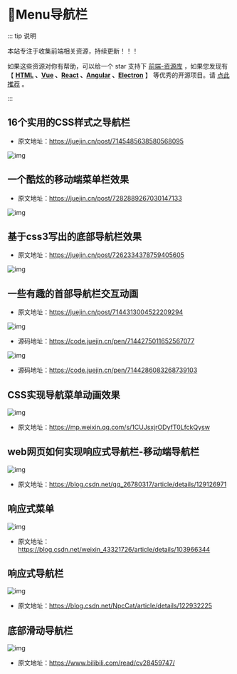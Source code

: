 # 🍁Menu导航栏

::: tip 说明

本站专注于收集前端相关资源，持续更新！！！

如果这些资源对你有帮助，可以给一个 star 支持下 [前端-资源库](https://github.com/huangpw/document-frontend-vitepress) ，如果您发现有 【 **[HTML](/html) 、[Vue](/vue) 、[React](/react) 、[Angular](/angular) 、[Electron](/electron)** 】 等优秀的开源项目。请 [点此推荐](https://github.com/huangpw/document-frontend-vitepress/issues/new) 。

:::



## 16个实用的CSS样式之导航栏

- 原文地址：https://juejin.cn/post/7145485638580568095

![img](/images/html/css/cssui/menu/m10001.gif)



## 一个酷炫的移动端菜单栏效果

- 原文地址：https://juejin.cn/post/7282889267030147133

![img](/images/html/css/cssui/menu/m10002.gif)



## 基于css3写出的底部导航栏效果

- 原文地址：https://juejin.cn/post/7262334378759405605

![img](/images/html/css/cssui/menu/m10003.gif)



## 一些有趣的首部导航栏交互动画

- 原文地址：https://juejin.cn/post/7144313004522209294

![img](/images/html/css/cssui/menu/m10004.gif)

- 源码地址：https://code.juejin.cn/pen/7144275011652567077

![img](/images/html/css/cssui/menu/m10005.gif)

- 源码地址：https://code.juejin.cn/pen/7144286083268739103



## CSS实现导航菜单动画效果

![img](/images/html/css/cssui/menu/10002.gif)

- 原文地址：https://mp.weixin.qq.com/s/1CUJsxjrODyfT0LfckQysw



## web网页如何实现响应式导航栏-移动端导航栏

![img](/images/html/css/cssui/menu/m10006.gif)

- 原文地址：https://blog.csdn.net/qq_26780317/article/details/129126971



## 响应式菜单

![img](/images/html/css/cssui/menu/m10007.png)

- 原文地址：https://blog.csdn.net/weixin_43321726/article/details/103966344



## 响应式导航栏

![img](/images/html/css/cssui/menu/m10008.png)

- 原文地址：https://blog.csdn.net/NpcCat/article/details/122932225



## 底部滑动导航栏

![img](/images/html/css/cssui/menu/m10009.png)

- 原文地址：https://www.bilibili.com/read/cv28459747/
